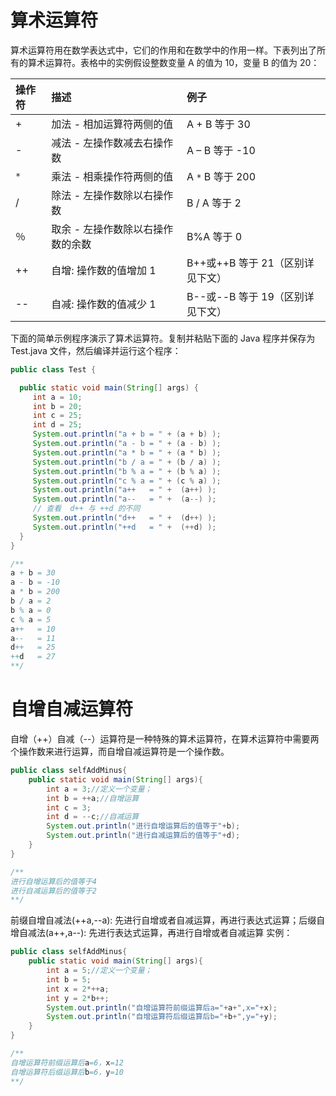 # 算术运算符

算术运算符用在数学表达式中，它们的作用和在数学中的作用一样。下表列出了所有的算术运算符。表格中的实例假设整数变量 A 的值为 10，变量 B 的值为 20：

| 操作符 | 描述                              | 例子                             |
| :----- | :-------------------------------- | :------------------------------- |
| +      | 加法 - 相加运算符两侧的值         | A + B 等于 30                    |
| -      | 减法 - 左操作数减去右操作数       | A – B 等于 -10                   |
| `*`    | 乘法 - 相乘操作符两侧的值         | A `*` B 等于 200                 |
| /      | 除法 - 左操作数除以右操作数       | B / A 等于 2                     |
| ％     | 取余 - 左操作数除以右操作数的余数 | B%A 等于 0                       |
| ++     | 自增: 操作数的值增加 1            | B++或++B 等于 21（区别详见下文） |
| --     | 自减: 操作数的值减少 1            | B--或--B 等于 19（区别详见下文） |

下面的简单示例程序演示了算术运算符。复制并粘贴下面的 Java 程序并保存为 Test.java 文件，然后编译并运行这个程序：

```java
public class Test {

  public static void main(String[] args) {
     int a = 10;
     int b = 20;
     int c = 25;
     int d = 25;
     System.out.println("a + b = " + (a + b) );
     System.out.println("a - b = " + (a - b) );
     System.out.println("a * b = " + (a * b) );
     System.out.println("b / a = " + (b / a) );
     System.out.println("b % a = " + (b % a) );
     System.out.println("c % a = " + (c % a) );
     System.out.println("a++   = " +  (a++) );
     System.out.println("a--   = " +  (a--) );
     // 查看  d++ 与 ++d 的不同
     System.out.println("d++   = " +  (d++) );
     System.out.println("++d   = " +  (++d) );
  }
}

/**
a + b = 30
a - b = -10
a * b = 200
b / a = 2
b % a = 0
c % a = 5
a++   = 10
a--   = 11
d++   = 25
++d   = 27
**/
```

# 自增自减运算符

自增（++）自减（--）运算符是一种特殊的算术运算符，在算术运算符中需要两个操作数来进行运算，而自增自减运算符是一个操作数。

```java
public class selfAddMinus{
    public static void main(String[] args){
        int a = 3;//定义一个变量；
        int b = ++a;//自增运算
        int c = 3;
        int d = --c;//自减运算
        System.out.println("进行自增运算后的值等于"+b);
        System.out.println("进行自减运算后的值等于"+d);
    }
}

/**
进行自增运算后的值等于4
进行自减运算后的值等于2
**/
```

前缀自增自减法(++a,--a): 先进行自增或者自减运算，再进行表达式运算；后缀自增自减法(a++,a--): 先进行表达式运算，再进行自增或者自减运算 实例：

```java
public class selfAddMinus{
    public static void main(String[] args){
        int a = 5;//定义一个变量；
        int b = 5;
        int x = 2*++a;
        int y = 2*b++;
        System.out.println("自增运算符前缀运算后a="+a+",x="+x);
        System.out.println("自增运算符后缀运算后b="+b+",y="+y);
    }
}

/**
自增运算符前缀运算后a=6，x=12
自增运算符后缀运算后b=6，y=10
**/
```
